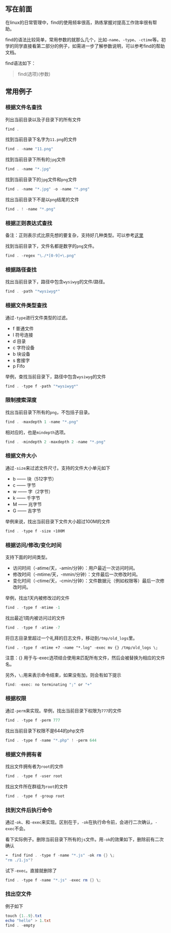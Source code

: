 ## 写在前面

在linux的日常管理中，find的使用频率很高，熟练掌握对提高工作效率很有帮助。

find的语法比较简单，常用参数的就那么几个，比如`-name`、`-type`、`-ctime`等。初学的同学直接看第二部分的例子，如需进一步了解参数说明，可以参考find的帮助文档。

find语法如下：

>find(选项)(参数)

## 常用例子

### 根据文件名查找

列出当前目录以及子目录下的所有文件

```powershell
find .
```

找到当前目录下名字为`11.png`的文件

```powershell
find . -name "11.png"
```

找到当前目录下所有的`jpg`文件

```powershell
find . -name "*.jpg"
```

找到当前目录下的`jpg`文件和`png`文件

```powershell
find . -name "*.jpg" -o -name "*.png"
```

找出当前目录下不是以`png`结尾的文件

```powershell
find . ! -name "*.png"
```

### 根据正则表达式查找

备注：正则表示式比原先想的要复杂，支持好几种类型。可以参考[这里](http://www.gnu.org/software/findutils/manual/html_mono/find.html#emacs-regular-expression-syntax)

找到当前目录下，文件名都是数字的`png`文件。

```powershell
find . -regex "\./*[0-9]+\.png" 
```

### 根据路径查找

找出当前目录下，路径中包含`wysiwyg`的文件/路径。

```powershell
find . -path "*wysiwyg*"
```

### 根据文件类型查找

通过`-type`进行文件类型的过滤。

* f 普通文件 
* l 符号连接 
* d 目录 
* c 字符设备 
* b 块设备 
* s 套接字 
* p Fifo

举例，查找当前目录下，路径中包含`wysiwyg`的文件

```powershell
find . -type f -path "*wysiwyg*"
```

### 限制搜索深度

找出当前目录下所有的`png`，不包括子目录。

```powershell
find . -maxdepth 1 -name "*.png"
```

相对应的，也是`mindepth`选项。

```powershell
find . -mindepth 2 -maxdepth 2 -name "*.png"
```

### 根据文件大小

通过`-size`来过滤文件尺寸。支持的文件大小单元如下

* b —— 块（512字节） 
* c —— 字节 
* w —— 字（2字节） 
* k —— 千字节 
* M —— 兆字节 
* G —— 吉字节

举例来说，找出当前目录下文件大小超过100M的文件

```powershell
find . -type f -size +100M 
```

### 根据访问/修改/变化时间

支持下面的时间类型。

* 访问时间（-atime/天，-amin/分钟）：用户最近一次访问时间。 
* 修改时间（-mtime/天，-mmin/分钟）：文件最后一次修改时间。 
* 变化时间（-ctime/天，-cmin/分钟）：文件数据元（例如权限等）最后一次修改时间。

举例，找出1天内被修改过的文件

```powershell
find . -type f -mtime -1
```

找出最近1周内被访问过的文件

```powershell
find . -type f -atime -7
```

将日志目录里超过一个礼拜的日志文件，移动到`/tmp/old_logs`里。

```
find . -type f -mtime +7 -name "*.log" -exec mv {} /tmp/old_logs \;
```

注意：{} 用于与-exec选项结合使用来匹配所有文件，然后会被替换为相应的文件名。

另外，`\;`用来表示命令结束，如果没有加，则会有如下提示

```powershell
find: -exec: no terminating ";" or "+"
```

### 根据权限

通过`-perm`来实现。举例，找出当前目录下权限为`777`的文件

```powershell
find . -type f -perm 777
```

找出当前目录下权限不是644的php文件

```powershell
find . -type f -name "*.php" ! -perm 644
```

### 根据文件拥有者

找出文件拥有者为`root`的文件

```powershell
find . -type f -user root
```

找出文件所在群组为`root`的文件

```powershell
find . -type f -group root
```

### 找到文件后执行命令

通过`-ok`、和`-exec`来实现。区别在于，`-ok`在执行命令前，会进行二次确认，`-exec`不会。

看下实际例子。删除当前目录下所有的`js`文件。用`-ok`的效果如下，删除前有二次确认

```powershell
➜  find find . -type f -name "*.js" -ok rm {} \;
"rm ./1.js"? 
```

试下`-exec`。直接就删除了

```powershell
find . -type f -name "*.js" -exec rm {} \;
```

### 找出空文件

例子如下

```powershell
touch {1..9}.txt
echo "hello" > 1.txt
find . -empty
```
